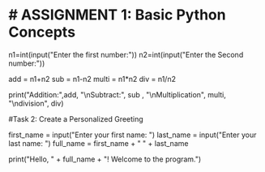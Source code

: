 
# # ASSIGNMENT 1: Basic Python Concepts

n1=int(input("Enter the first number:"))
n2=int(input("Enter the Second number:"))

add = n1+n2
sub = n1-n2
multi = n1*n2
div = n1/n2

print("Addition:",add, "\nSubtract:", sub , "\nMultiplication", multi, "\ndivision", div)





#Task 2: Create a Personalized Greeting

first_name = input("Enter your first name: ")
last_name = input("Enter your last name: ")
full_name = first_name + " " + last_name

print("Hello, " + full_name + "! Welcome to the program.")
 
